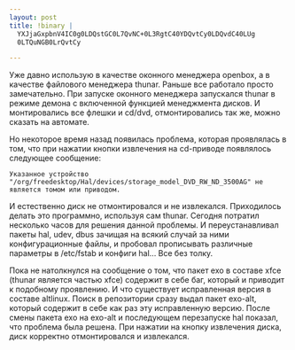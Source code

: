 ```yaml
--- 
layout: post
title: !binary |
  YXJjaGxpbnV4IC0g0LDQstGC0L7QvNC+0L3RgtC40YDQvtCy0LDQvdC40LUg
  0LTQuNGB0LrQvtCy

---
```

Уже давно использую в качестве оконного менеджера openbox, а в качестве файлового менеджера thunar. Раньше все работало просто замечательно. При запуске оконного менеджера запускался thunar в режиме демона с включенной функцией менеджмента дисков. И монтировались все флешки и cd/dvd, отмонтировались так же, можно сказать на автомате.

Но некоторое время назад появилась проблема, которая проявлялась в том, что при нажатии кнопки извлечения на cd-приводе появлялось следующее сообщение:

    Указанное устройство "/org/freedesktop/Hal/devices/storage_model_DVD_RW_ND_3500AG" не является томом или приводом.

И естественно диск не отмонтировался и не извлекался. Приходилось делать это программно, используя сам thunar.
Сегодня потратил несколько часов для решения данной проблемы. И переустанавливал пакеты hal, udev, dbus зачищая на всякий случай за ними конфигурационные файлы, и пробовал прописывать различные параметры в /etc/fstab и конфиги hal... Все без толку.

Пока не натолкнулся на сообщение о том, что пакет exo в составе xfce (thunar является частью xfce) содержит в себе баг, который и приводит к подобному проявлению. И что существует исправленная версия в составе altlinux. Поиск в репозитории сразу выдал пакет exo-alt, который содержит в себе как раз эту исправленную версию. После смены пакета exo на exo-alt и последующем перезапуске hal показал, что проблема была решена. При нажатии на кнопку извлечения диска, диск корректно отмонтировался и извлекался.
